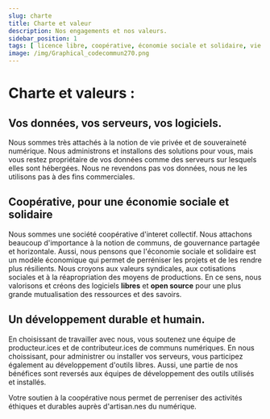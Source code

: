 ```yaml
---
slug: charte
title: Charte et valeur
description: Nos engagements et nos valeurs.
sidebar_position: 1
tags: [ licence libre, coopérative, économie sociale et solidaire, vie privée ]
image: /img/Graphical_codecommun270.png
---
```


# Charte et valeurs :

## Vos données, vos serveurs, vos logiciels.

Nous sommes très attachés à la notion de vie privée et de souveraineté numérique.
Nous administrons et installons des solutions pour vous, mais vous restez propriétaire de vos données comme des serveurs
sur lesquels elles sont hébergées. Nous ne revendons pas vos données, nous ne les utilisons pas à des fins commerciales.

## Coopérative, pour une économie sociale et solidaire

Nous sommes une société coopérative d'interet collectif. Nous attachons beaucoup d'importance à la notion de communs, de
gouvernance partagée et horizontale. Aussi, nous pensons que l'économie sociale et solidaire est un modèle économique
qui permet de perréniser les projets et de les rendre plus résilients. Nous croyons aux valeurs syndicales, aux
cotisations sociales et à la réapropriation des moyens de productions. En ce sens, nous valorisons et créons des
logiciels **libres** et **open source** pour une plus grande mutualisation des ressources et des savoirs.

## Un développement durable et humain.

En choisissant de travailler avec nous, vous soutenez une équipe de producteur.ices et de
contributeur.ices de communs numériques. En nous choissisant, pour administrer ou installer vos serveurs, vous
participez également au développement d'outils libres. Aussi, une partie de nos bénéfices sont reversés aux
équipes de développement des outils utilisés et installés.

Votre soutien à la coopérative nous permet de perreniser des activités éthiques et durables auprès d'artisan.nes du
numérique.